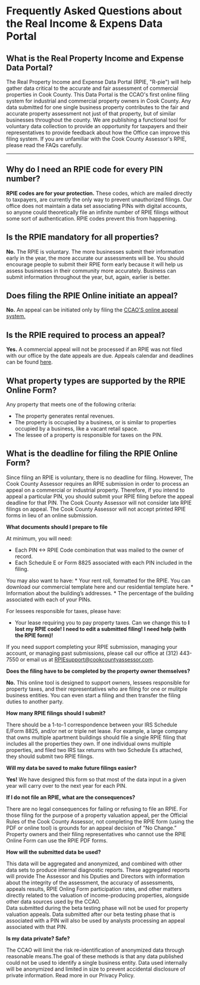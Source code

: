 # Frequently Asked Questions about the Real Income & Expens Data Portal

## What is the Real Property Income and Expense Data Portal?

The Real Property Income and Expense Data Portal (RPIE, "R-pie") will
help gather data critical to the accurate and fair assessment of
commercial properties in Cook County. This Data Portal is the CCAO's
first online filing system for industrial and commercial property owners
in Cook County. Any data submitted for one single business property
contributes to the fair and accurate property assessment not just of
that property, but of similar businesses throughout the county. We are
publishing a functional tool for voluntary data collection to provide an
opportunity for taxpayers and their representatives to provide feedback
about how the Office can improve this filing system. If you are
unfamiliar with the Cook County Assessor's RPIE, please read the FAQs
carefully.

***

## Why do I need an RPIE code for every PIN number? 

**RPIE codes are for your protection.** These codes, which are mailed directly to taxpayers, are currently the only way to prevent unauthorized filings. Our office does not maintain a data set associating PINs with digital accounts, so anyone could theoretically file an infinite number of RPIE filings without some sort of authentication. RPIE codes prevent this from happening.

## Is the RPIE mandatory for all properties?

**No.** The RPIE  is voluntary. The more businesses submit their information early in the year, the more accurate our assessments will be. You should encourage people to submit their RPIE form early because it will help us assess businesses in their community more accurately. Business can submit information throughout the year, but, again, earlier is better.

## Does filing the RPIE Online initiate an appeal?

**No.** An appeal can be initiated only by filing the [CCAO'S online
appeal system.](https://www.cookcountyassessor.com/online-appeals)

## Is the RPIE required to process an appeal?

**Yes.** A commercial appeal will not be processed if an RPIE was not filed with our office by the date appeals are due. Appeals calendar and deadlines can be found [here](https://www.cookcountyassessor.com/assessment-calendar-and-deadlines).

## What property types are supported by the RPIE Online Form?

Any property that meets one of the following criteria:
* The property generates rental revenues.
* The property is occupied by a business, or is similar to properties occupied by a business, like a vacant retail space.
* The lessee of a property is responsible for taxes on the PIN.

## What is the deadline for filing the RPIE Online Form?

Since filing an RPIE is voluntary, there is no deadline for filing.
However, The Cook County Assessor requires an RPIE submission in order
to process an appeal on a commercial or industrial property. Therefore,
if you intend to appeal a particular PIN, you should submit your RPIE
filing before the appeal deadline for that PIN. The Cook County Assessor
will not consider late RPIE filings on appeal. The Cook County Assessor
will not accept printed RPIE forms in lieu of an online submission.

**What documents should I prepare to file**

At minimum, you will need:

-   Each PIN &lt;-&gt; RPIE Code combination that was mailed to the
    owner of record.
-   Each Schedule E or Form 8825 associated with each PIN included in
    the filing.

You may also want to have: \* Your rent roll, formatted for the RPIE.
You can download our commercial template here and our residential
template here. \* Information about the building’s addresses. \* The
percentage of the building associated with each of your PINs.

For lessees responsible for taxes, please have:

-   Your lease requiring you to pay property taxes. Can we change this
    to **I lost my RPIE code! I need to edit a submitted filing! I need
    help (with the RPIE form)!**

If you need support completing your RPIE submission, managing your
account, or managing past submissions, please call our office at (312)
443-7550 or email us at
<a href="mailto:RPIEsupport@cookcountyassessor.com" class="email">RPIEsupport@cookcountyassessor.com</a>.

**Does the filing have to be completed by the property owner
themselves?**

**No.** This online tool is designed to support owners, lessees
responsible for property taxes, and their representatives who are filing
for one or mulitple business entities. You can even start a filing and
then transfer the filing duties to another party.

**How many RPIE filings should I submit?**

There should be a 1-to-1 correspondence between your IRS Schedule E/Form
8825, and/or net or triple net lease. For example, a large company that
owns multiple apartment buildings should file a single RPIE filing that
includes all the properties they own. If one individual owns multiple
properties, and filed two IRS tax returns with two Schedule Es attached,
they should submit two RPIE filings.

**Will my data be saved to make future filings easier?**

**Yes!** We have designed this form so that most of the data input in a
given year will carry over to the next year for each PIN.

**If I do not file an RPIE, what are the consequences?**

There are no legal consequences for failing or refusing to file an RPIE.
For those filing for the purpose of a property valuation appeal, per the
Official Rules of the Cook County Assessor, not completing the RPIE form
(using the PDF or online tool) is grounds for an appeal decision of "No
Change.” Property owners and their filing representatives who cannot use
the RPIE Online Form can use the RPIE PDF forms.

**How will the submitted data be used?**

This data will be aggregated and anonymized, and combined with other
data sets to produce internal diagnostic reports. These aggregated
reports will provide The Assessor and his Dputies and Directors with
information about the integrity of the assessment, the accuracy of
assessments, appeals results, RPIE Onling Form participation rates, and
other matters directly related to the valuation of income-producing
properties, alongside other data sources used by the CCAO.  
Data submitted during the beta testing phase will not be used for
property valuation appeals. Data submitted after our beta testing phase
that is associated with a PIN will also be used by analysts processing
an appeal associated with that PIN.

**Is my data private? Safe?**

The CCAO will limit the risk re-identification of anonymized data
through reasonable means.The goal of these methods is that any data
published could not be used to identify a single business entity. Data
used internally will be anonymized and limited in size to prevent
accidental disclosure of private information. Read more in our Privacy
Policy.

<!-- To read more about SB 1379, click here. -->
